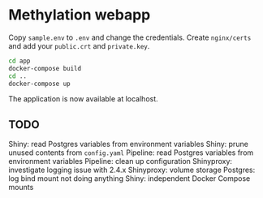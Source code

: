 # Methylation webapp

Copy `sample.env` to `.env` and change the credentials.
Create `nginx/certs` and add your `public.crt` and `private.key`.

```bash
cd app
docker-compose build
cd ..
docker-compose up
```
The application is now available at localhost.


## TODO
Shiny: read Postgres variables from environment variables
Shiny: prune unused contents from `config.yaml`
Pipeline: read Postgres variables from environment variables
Pipeline: clean up configuration
Shinyproxy: investigate logging issue with 2.4.x
Shinyproxy: volume storage
Postgres: log bind mount not doing anything
Shiny: independent Docker Compose mounts
